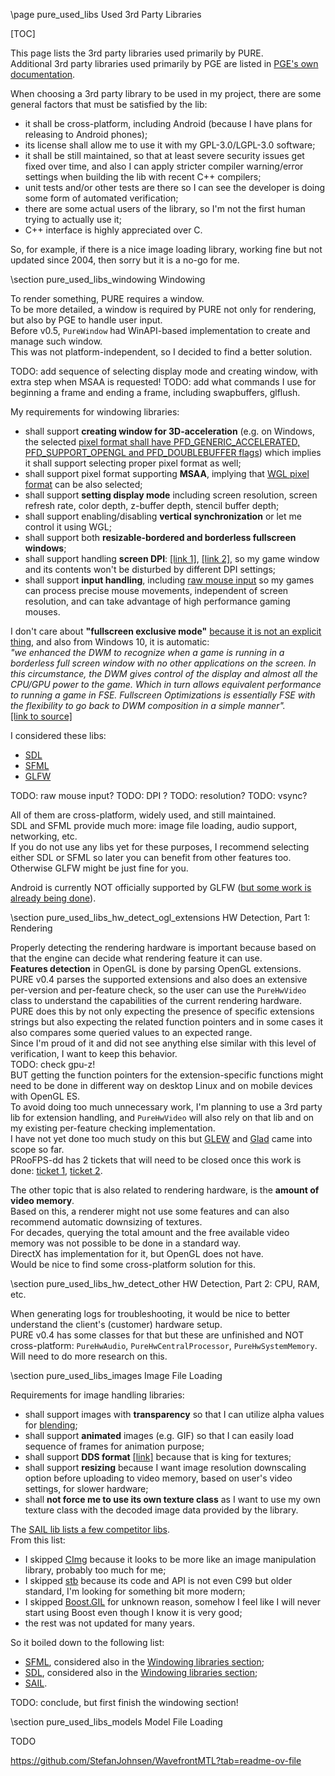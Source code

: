 \page pure_used_libs Used 3rd Party Libraries

[TOC]

This page lists the 3rd party libraries used primarily by PURE.  
Additional 3rd party libraries used primarily by PGE are listed in [PGE's own documentation](https://proof88.github.io/pge-doc/index.html).

When choosing a 3rd party library to be used in my project, there are some general factors that must be satisfied by the lib:
 - it shall be cross-platform, including Android (because I have plans for releasing to Android phones);
 - its license shall allow me to use it with my GPL-3.0/LGPL-3.0 software;
 - it shall be still maintained, so that at least severe security issues get fixed over time, and also I can apply stricter compiler warning/error settings when building the lib with recent C++ compilers;
 - unit tests and/or other tests are there so I can see the developer is doing some form of automated verification;
 - there are some actual users of the library, so I'm not the first human trying to actually use it;
 - C++ interface is highly appreciated over C.
 
So, for example, if there is a nice image loading library, working fine but not updated since 2004, then sorry but it is a no-go for me.

\section pure_used_libs_windowing Windowing

To render something, PURE requires a window.  
To be more detailed, a window is required by PURE not only for rendering, but also by PGE to handle user input.  
Before v0.5, `PureWindow` had WinAPI-based implementation to create and manage such window.  
This was not platform-independent, so I decided to find a better solution.

TODO: add sequence of selecting display mode and creating window, with extra step when MSAA is requested!
TODO: add what commands I use for beginning a frame and ending a frame, including swapbuffers, glflush.

My requirements for windowing libraries:
 - shall support **creating window for 3D-acceleration** (e.g. on Windows, the selected [pixel format shall have PFD_GENERIC_ACCELERATED, PFD_SUPPORT_OPENGL and PFD_DOUBLEBUFFER flags](https://learn.microsoft.com/en-us/windows/win32/api/wingdi/ns-wingdi-pixelformatdescriptor#members)) which implies it shall support selecting proper pixel format as well;
 - shall support pixel format supporting **MSAA**, implying that [WGL pixel format](https://registry.khronos.org/OpenGL/extensions/ARB/WGL_ARB_pixel_format.txt) can be also selected;
 - shall support **setting display mode** including screen resolution, screen refresh rate, color depth, z-buffer depth, stencil buffer depth;
 - shall support enabling/disabling **vertical synchronization** or let me control it using WGL;
 - shall support both **resizable-bordered and borderless fullscreen windows**;
 - shall support handling **screen DPI**: [[link 1]](https://learn.microsoft.com/en-us/windows/win32/learnwin32/dpi-and-device-independent-pixels#dpi-aware-applications), [[link 2]](https://learn.microsoft.com/en-us/windows/win32/hidpi/setting-the-default-dpi-awareness-for-a-process), so my game window and its contents won't be disturbed by different DPI settings;
 - shall support **input handling**, including [raw mouse input](https://learn.microsoft.com/en-us/windows/win32/inputdev/about-raw-input) so my games can process precise mouse movements, independent of screen resolution, and can take advantage of high performance gaming mouses.
 
I don't care about **"fullscreen exclusive mode"** [because it is not an explicit thing](https://www.gamedeveloper.com/programming/fullscreen-exclusive-is-a-lie-sort-of-), and also from Windows 10, it is automatic:  
*"we enhanced the DWM to recognize when a game is running in a borderless full screen window with no other applications on the screen. In this circumstance, the DWM gives control of the display and almost all the CPU/GPU power to the game. Which in turn allows equivalent performance to running a game in FSE. Fullscreen Optimizations is essentially FSE with the flexibility to go back to DWM composition in a simple manner".*  
[[link to source]](https://devblogs.microsoft.com/directx/demystifying-full-screen-optimizations/)

I considered these libs:
 - [SDL](https://github.com/libsdl-org/SDL)
 - [SFML](https://github.com/SFML/SFML)
 - [GLFW](https://github.com/glfw/glfw)

TODO: raw mouse input?
TODO: DPI ?
TODO: resolution?
TODO: vsync?
 
All of them are cross-platform, widely used, and still maintained.  
SDL and SFML provide much more: image file loading, audio support, networking, etc.  
If you do not use any libs yet for these purposes, I recommend selecting either SDL or SFML so later you can benefit from other features too.  
Otherwise GLFW might be just fine for you.

Android is currently NOT officially supported by GLFW ([but some work is already being done](https://github.com/glfw/glfw/issues/1726)).

\section pure_used_libs_hw_detect_ogl_extensions HW Detection, Part 1: Rendering

Properly detecting the rendering hardware is important because based on that the engine can decide what rendering feature it can use.  
**Features detection** in OpenGL is done by parsing OpenGL extensions.  
PURE v0.4 parses the supported extensions and also does an extensive per-version and per-feature check, so the user can use the `PureHwVideo` class to understand the capabilities of the current rendering hardware.  
PURE does this by not only expecting the presence of specific extensions strings but also expecting the related function pointers and in some cases it also compares some queried values to an expected range.  
Since I'm proud of it and did not see anything else similar with this level of verification, I want to keep this behavior.  
TODO: check gpu-z!  
BUT getting the function pointers for the extension-specific functions might need to be done in different way on desktop Linux and on mobile devices with OpenGL ES.  
To avoid doing too much unnecessary work, I'm planning to use a 3rd party lib for extension handling, and `PureHwVideo` will also rely on that lib and on my existing per-feature checking implementation.  
I have not yet done too much study on this but [GLEW](https://github.com/nigels-com/glew) and [Glad](https://github.com/Dav1dde/glad) came into scope so far.  
PRooFPS-dd has 2 tickets that will need to be closed once this work is done: [ticket 1](https://github.com/proof88/PRooFPS-dd/issues/28), [ticket 2](https://github.com/proof88/PRooFPS-dd/issues/30).

The other topic that is also related to rendering hardware, is the **amount of video memory**.  
Based on this, a renderer might not use some features and can also recommend automatic downsizing of textures.  
For decades, querying the total amount and the free available video memory was not possible to be done in a standard way.  
DirectX has implementation for it, but OpenGL does not have.  
Would be nice to find some cross-platform solution for this.

\section pure_used_libs_hw_detect_other HW Detection, Part 2: CPU, RAM, etc.

When generating logs for troubleshooting, it would be nice to better understand the client's (customer) hardware setup.  
PURE v0.4 has some classes for that but these are unfinished and NOT cross-platform: `PureHwAudio`, `PureHwCentralProcessor`, `PureHwSystemMemory`.  
Will need to do more research on this.

\section pure_used_libs_images Image File Loading

Requirements for image handling libraries:
 - shall support images with **transparency** so that I can utilize alpha values for [blending](https://www.khronos.org/opengl/wiki/blending);
 - shall support **animated** images (e.g. GIF) so that I can easily load sequence of frames for animation purpose;
 - shall support **DDS format** [[link]](https://en.wikipedia.org/wiki/DirectDraw_Surface) because that is king for textures;
 - shall support **resizing** because I want image resolution downscaling option before uploading to video memory, based on user's video settings, for slower hardware;
 - shall **not force me to use its own texture class** as I want to use my own texture class with the decoded image data provided by the library.
 
The [SAIL lib lists a few competitor libs](https://github.com/HappySeaFox/sail?tab=readme-ov-file#competitors).  
From this list:
 - I skipped [CImg](https://github.com/GreycLab/CImg) because it looks to be more like an image manipulation library, probably too much for me;
 - I skipped [stb](https://github.com/nothings/stb) because its code and API is not even C99 but older standard, I'm looking for something bit more modern;
 - I skipped [Boost.GIL](https://www.boost.org/doc/libs/1_68_0/libs/gil/doc/html/index.html) for unknown reason, somehow I feel like I will never start using Boost even though I know it is very good;
 - the rest was not updated for many years.

So it boiled down to the following list:
 - [SFML](https://github.com/SFML/SFML), considered also in the [Windowing libraries section](#pure_used_libs_windowing);
 - [SDL](https://github.com/libsdl-org/SDL), considered also in the [Windowing libraries section](#pure_used_libs_windowing);
 - [SAIL](https://github.com/HappySeaFox/sail).

TODO: conclude, but first finish the windowing section!

\section pure_used_libs_models Model File Loading

TODO

https://github.com/StefanJohnsen/WavefrontMTL?tab=readme-ov-file
